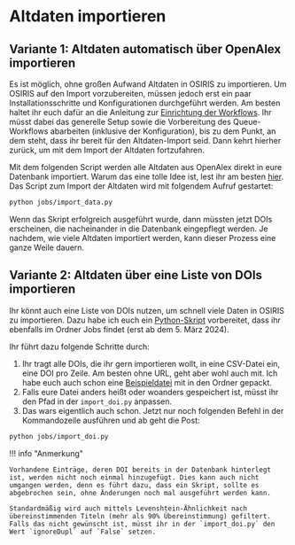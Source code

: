 # Altdaten importieren

## Variante 1: Altdaten automatisch über OpenAlex importieren


Es ist möglich, ohne großen Aufwand Altdaten in OSIRIS zu importieren. Um OSIRIS auf den Import vorzubereiten, müssen jedoch erst ein paar Installationsschritte und Konfigurationen durchgeführt werden. Am besten haltet ihr euch dafür an die Anleitung zur  [Einrichtung der Workflows](configure/workflows.md). Ihr müsst dabei das generelle Setup sowie die Vorbereitung des Queue-Workflows abarbeiten (inklusive der Konfiguration), bis zu dem Punkt, an dem steht, dass ihr bereit für den Altdaten-Import seid. Dann kehrt hierher zurück, um mit dem Import der Altdaten fortzufahren.

Mit dem folgenden Script werden alle Altdaten aus OpenAlex direkt in eure Datenbank importiert. Warum das eine tolle Idee ist, lest ihr am besten [hier](https://openalex.org/about).
Das Script zum Import der Altdaten wird mit folgendem Aufruf gestartet:

```bash
python jobs/import_data.py
```

Wenn das Skript erfolgreich ausgeführt wurde, dann müssten jetzt DOIs erscheinen, die nacheinander in die Datenbank eingepflegt werden.
Je nachdem, wie viele Altdaten importiert werden, kann dieser Prozess eine ganze Weile dauern.


## Variante 2: Altdaten über eine Liste von DOIs importieren
Ihr könnt auch eine Liste von DOIs nutzen, um schnell viele Daten in OSIRIS zu importieren.
Dazu habe ich euch ein [Python-Skript](https://github.com/JKoblitz/osiris/blob/master/jobs/import_doi.py) vorbereitet, dass ihr ebenfalls im Ordner Jobs findet (erst ab dem 5. März 2024).

Ihr führt dazu folgende Schritte durch:


1. Ihr tragt alle DOIs, die ihr gern importieren wollt, in eine CSV-Datei ein, eine DOI pro Zeile. Am besten ohne URL, geht aber wohl auch mit. Ich habe euch auch schon eine [Beispieldatei](https://github.com/JKoblitz/osiris/blob/master/jobs/doi.csv) mit in den Ordner gepackt.
2. Falls eure Datei anders heißt oder woanders gespeichert ist, müsst ihr den Pfad in der `import_doi.py` anpassen.
3. Das wars eigentlich auch schon. Jetzt nur noch folgenden Befehl in der Kommandozeile ausführen und ab geht die Post:

```bash
python jobs/import_doi.py
```



!!! info "Anmerkung"

    Vorhandene Einträge, deren DOI bereits in der Datenbank hinterlegt ist, werden nicht noch einmal hinzugefügt. Dies kann auch nicht umgangen werden, denn es führt dazu, dass ein Skript, sollte es abgebrochen sein, ohne Änderungen noch mal ausgeführt werden kann.
    
    Standardmäßig wird auch mittels Levenshtein-Ähnlichkeit nach übereinstimmenden Titeln (mehr als 90% Übereinstimmung) gefiltert. Falls das nicht gewünscht ist, müsst ihr in der `import_doi.py` den Wert `ignoreDupl` auf `False` setzen.
